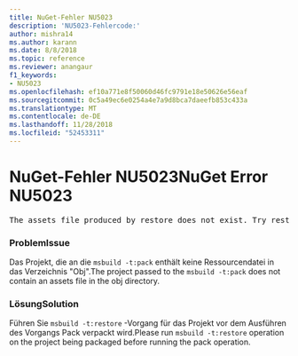 ```yaml
---
title: NuGet-Fehler NU5023
description: 'NU5023-Fehlercode:'
author: mishra14
ms.author: karann
ms.date: 8/8/2018
ms.topic: reference
ms.reviewer: anangaur
f1_keywords:
- NU5023
ms.openlocfilehash: ef10a771e8f50060d46fc9791e18e50626e56eaf
ms.sourcegitcommit: 0c5a49ec6e0254a4e7a9d8bca7daeefb853c433a
ms.translationtype: MT
ms.contentlocale: de-DE
ms.lasthandoff: 11/28/2018
ms.locfileid: "52453311"
---
```

# <a name="nuget-error-nu5023"></a><span data-ttu-id="5d972-103">NuGet-Fehler NU5023</span><span class="sxs-lookup"><span data-stu-id="5d972-103">NuGet Error NU5023</span></span>
<pre>The assets file produced by restore does not exist. Try restoring the project again. The expected location of the assets file is F:\project\obj\project.assets.json.</pre>

### <a name="issue"></a><span data-ttu-id="5d972-104">Problem</span><span class="sxs-lookup"><span data-stu-id="5d972-104">Issue</span></span>

<span data-ttu-id="5d972-105">Das Projekt, die an die `msbuild -t:pack` enthält keine Ressourcendatei in das Verzeichnis "Obj".</span><span class="sxs-lookup"><span data-stu-id="5d972-105">The project passed to the `msbuild -t:pack` does not contain an assets file in the obj directory.</span></span>


### <a name="solution"></a><span data-ttu-id="5d972-106">Lösung</span><span class="sxs-lookup"><span data-stu-id="5d972-106">Solution</span></span>

<span data-ttu-id="5d972-107">Führen Sie `msbuild -t:restore` -Vorgang für das Projekt vor dem Ausführen des Vorgangs Pack verpackt wird.</span><span class="sxs-lookup"><span data-stu-id="5d972-107">Please run `msbuild -t:restore` operation on the project being packaged before running the pack operation.</span></span>

